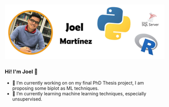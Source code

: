 # [![Joel Martinez](https://github.com/JoelMtz/JoelMtz/blob/Ima/joel.jpg)](https://https://github.com/JoelMtz)

### Hi! I'm Joel 👋


- 🔭 I’m currently working on on my final PhD Thesis project, I am proposing some biplot as ML techniques.
- 🌱 I’m currently learning machine learning techniques, especially unsupervised.


